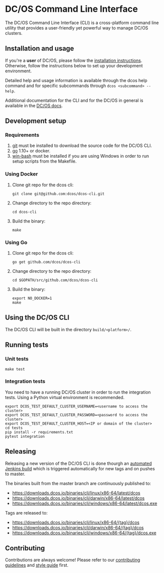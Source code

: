 # DC/OS Command Line Interface

The DC/OS Command Line Interface (CLI) is a cross-platform command line
utility that provides a user-friendly yet powerful way to manage DC/OS
clusters.

## Installation and usage

If you're a **user** of DC/OS, please follow the [installation
instructions](https://dcos.io/docs/latest/cli/install/). Otherwise,
follow the instructions below to set up your development environment.

Detailed help and usage information is available through the dcos help
command and for specific subcommands through `dcos <subcommand> --help`.

Additional documentation for the CLI and for the DC/OS in general is
available in the [DC/OS docs](https://dcos.io/docs/).

## Development setup

### Requirements

1.  [git](http://git-scm.com) must be installed to download the source
    code for the DC/OS CLI.
2.  [go](https://golang.org/dl/) 1.10+ or docker.
3.  [win-bash](https://sourceforge.net/projects/win-bash/files/shell-complete/latest)
   must be installed if you are using Windows in order to run setup scripts 
   from the Makefile.

### Using Docker

1.  Clone git repo for the dcos cli:

        git clone git@github.com:dcos/dcos-cli.git

2.  Change directory to the repo directory:

        cd dcos-cli
        
3.  Build the binary:

        make

### Using Go

1.  Clone git repo for the dcos cli:

        go get github.com/dcos/dcos-cli

2.  Change directory to the repo directory:

        cd $GOPATH/src/github.com/dcos/dcos-cli
        
3.  Build the binary:

        export NO_DOCKER=1
        make

## Using the DC/OS CLI

The DC/OS CLI will be built in the directory `build/<platform>/`.

## Running tests

### Unit tests

    make test

### Integration tests

You need to have a running DC/OS cluster in order to run the integration tests.
Using a Python virtual environment is recommended.

	export DCOS_TEST_DEFAULT_CLUSTER_USERNAME=<username to access the cluster>
	export DCOS_TEST_DEFAULT_CLUSTER_PASSWORD=<password to access the cluster>
	export DCOS_TEST_DEFAULT_CLUSTER_HOST=<IP or domain of the cluster>
    cd tests
    pip install -r requirements.txt
    pytest integration
    
## Releasing

Releasing a new version of the DC/OS CLI is done thourgh an
[automated Jenkins
build](https://jenkins.mesosphere.com/service/jenkins/job/public-dcos-cluster-ops/job/mesosphere-dcos-cli/job/release/)
which is triggered automatically for new tags and on pushes to master.

The binaries built from the master branch are continuously published to:

   - https://downloads.dcos.io/binaries/cli/linux/x86-64/latest/dcos
   - https://downloads.dcos.io/binaries/cli/darwin/x86-64/latest/dcos
   - https://downloads.dcos.io/binaries/cli/windows/x86-64/latest/dcos.exe

Tags are released to:

   - https://downloads.dcos.io/binaries/cli/linux/x86-64/{tag}/dcos
   - https://downloads.dcos.io/binaries/cli/darwin/x86-64/{tag}/dcos
   - https://downloads.dcos.io/binaries/cli/windows/x86-64/{tag}/dcos.exe

## Contributing

Contributions are always welcome! Please refer to our [contributing guidelines](https://github.com/dcos/dcos-cli/blob/master/CONTRIBUTING.md) and [style guide](https://github.com/dcos/dcos-cli/blob/master/STYLEGUIDE.md) first.
